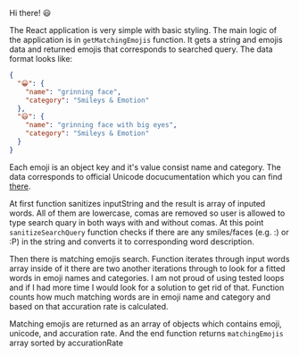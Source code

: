 Hi there! 😃

The React application is very simple with basic styling. The main logic of the application is in `getMatchingEmojis` function. It gets a string and emojis data and returned emojis that corresponds to searched query.
The data format looks like:

```json
{
  "😀": {
    "name": "grinning face",
    "category": "Smileys & Emotion"
  },
  "😃": {
    "name": "grinning face with big eyes",
    "category": "Smileys & Emotion"
  }
}
```

Each emoji is an object key and it's value consist name and category. The data corresponds to official Unicode docucumentation which you can find [there](https://unicode.org/Public/emoji/15.0/emoji-test.txt).

At first function sanitizes inputString and the result is array of inputed words. All of them are lowercase, comas are removed so user is allowed to type search quary in both ways with and without comas. At this point `sanitizeSearchQuery` function checks if there are any smiles/faces (e.g. :) or :P) in the string and converts it to corresponding word description.

Then there is matching emojis search. Function iterates through input words array inside of it there are two another iterations through to look for a fitted words in emoji names and categories. I am not proud of using tested loops and if I had more time I would look for a solution to get rid of that. Function counts how much matching words are in emoji name and category and based on that accuration rate is calculated.

Matching emojis are returned as an array of objects which contains emoji, unicode, and accuration rate. And the end function returns `matchingEmojis` array sorted by accurationRate
